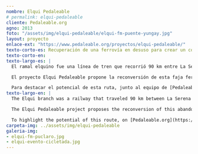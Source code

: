 ```yaml
---
nombre: Elqui Pedaleable
# permalink: elqui-pedaleable
cliente: Pedaleable.org
agno: 2013
foto: "/assets/img/elqui-pedaleable/elqui-fm-puente-yungay.jpg"
layout: proyecto
enlace-ext: "https://www.pedaleable.org/proyectos/elqui-pedaleable/"
texto-corto-es: Recuperación de una ferrovía en desuso para crear un corredor de movilidad activa en el valle del elqui, región de Coquimbo.
texto-corto-en:
texto-largo-es: |
  El ramal elquino fue una línea de tren que recorrió 90 km entre La Serena y Rivadavia, conectando la costa con el interior de la cordillera de los Andes. Las particulares condiciones de este estrecho valle hicieron que durante varias décadas el tren fuera la única opción de desplazamiento, hasta que este fue reemplazado por una carretera construída en el extremo opuesto del río.

  El proyecto Elqui Pedaleable propone la reconversión de esta faja ferroviaria en desuso, transformándola en una vía verde (o corredor de movilidad no motorizada). Esta operación tiene dos grandes efectos positivos: en primer lugar entrega una alternativa segura de movilidad a los habitantes de los poblados para acceder a equipamientos y servicios públicos sin depender del auto o del costoso transporte público. Y en segundo lugar, integra a estos poblados en el turismo, del que quedaron semi excluídos cuando se consolidó la carretera en el lado opuesto del valle.

  Para destacar el potencial de esta ruta, junto al equipo de [Pedaleable.org](https://pedaleable.org){:target="_blank"} realizamos diversas actividades sobre la ruta, algunos de las cuales fueron: cicletadas, publicaciones, levantamientos de fotos esféricas con [google street view](https://www.google.com/maps/@-30.0201415,-70.7885979,3a,75y,140.98h,91.99t/data=!3m6!1e1!3m4!1s_0cybNHXejChwIYNU8PTEw!2e0!7i13312!8i6656){:target="_blank"}, catastros geográficos, mapas, sitios web, un pabellón expositivo y más. Pese a la cobertura en medios de circulación local y nacional, el proyecto está detenido, a la espera aprobación de la compañía (privada) dueña de la ruta, llamada Ferronor.
texto-largo-en: |
  The Elqui branch was a railway that traveled 90 km between La Serena and Rivadavia, connecting the coast with the interior of the Andes mountain range. The particular conditions of this narrow valley made the train the only mobility option for several decades, until it was dismantled and replaced by a highway.

  The Elqui Pedaleable project proposes the reconversion of this abandoned railway, transforming it into a green way (or corridor of non motorized mobility). This operation has two big positive effects: in the first place, it gives a safe mobility access to the inhabitants of the villages along the former railway, making them less dependent of the car or the (relatively) costly public transport. And on the second place, it integrates this villages into the tourism activity, of which they became almost excluded when the highway was consolidated in the opposite side of the valley.

  To highlight the potential of this route, on [Pedaleable.org](https://pedaleable.org){:target="_blank"} we developed diverse activities on the route, some of which were: bike rides, publications, spherical photo surveys with [google street view](https://www.google.com/maps/@-30.0201415,-70.7885979,3a,75y,140.98h,91.99t/data=!3m6!1e1!3m4!1s_0cybNHXejChwIYNU8PTEw!2e0!7i13312!8i6656){:target="_blank"}, geographic surveys, maps, websites, an expositive pavilion and more. Despite the coverage in local and national media, the project is stopped, waiting for approval of the (private) company that owns the line, called Ferronor.
carpeta-img: ../assets/img/elqui-pedaleable
galeria-img:
- elqui-fm-puclaro.jpg
- elqui-evento-cicletada.jpg
---
```


